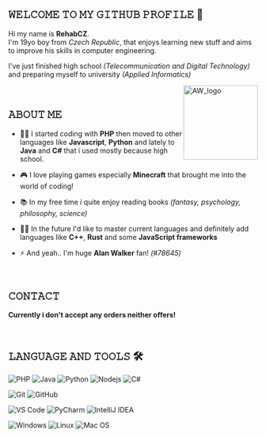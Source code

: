 ## 𝚆𝙴𝙻𝙲𝙾𝙼𝙴 𝚃𝙾 𝙼𝚈 𝙶𝙸𝚃𝙷𝚄𝙱 𝙿𝚁𝙾𝙵𝙸𝙻𝙴 👋

<!-- Introduction -->

<p> 
Hi my name is <b>RehabCZ</b>.<br>
I'm 19yo boy from <i>Czech Republic</i>, that enjoys learning new stuff and aims to improve his skills in computer engineering.

I've just finished high school _(Telecommunication and Digital Technology)_ and preparing myself to university _(Applied Informatics)_

</p>

<!-- Alan Walker Hey Gif -->

<img align="right" alt="AW_logo" width="150px" height="150px" src="https://media.giphy.com/media/SYWZ3qmT3LJCmAhaTc/giphy.gif" />

<br>

## 𝙰𝙱𝙾𝚄𝚃 𝙼𝙴

<!-- About me stuff -->

-   👨‍💻 I started coding with **PHP** then moved to other languages like **Javascript**, **Python** and lately to **Java** and **C#** that i used mostly because high school.

-   🎮 I love playing games especially **Minecraft** that brought me into the world of coding!

-   📚 In my free time i quite enjoy reading books _(fantasy, psychology, philosophy, science)_

-   💪🏼 In the future I'd like to master current languages and definitely add languages like **C++**, **Rust** and some **JavaScript frameworks**

-   ⚡ And yeah.. I'm huge **Alan Walker** fan! _(#78645)_

<br>

<!-- Contacts -->

## 𝙲𝙾𝙽𝚃𝙰𝙲𝚃

**Currently i don't accept any orders neither offers!**

<br>

## 𝙻𝙰𝙽𝙶𝚄𝙰𝙶𝙴 𝙰𝙽𝙳 𝚃𝙾𝙾𝙻𝚂 🛠

<!-- Language and tools i'm currently using -->

<!-- Languages -->

![PHP](https://img.shields.io/badge/php-%23777BB4.svg?style=flat-square&logo=php&logoColor=white)
![Java](https://img.shields.io/badge/-Java-5B4638?style=flat-square&logo=java&logoColor=ffffff)
![Python](https://img.shields.io/badge/-Python-3776AB?style=flat-square&logo=python&logoColor=ffffff)
![Nodejs](https://img.shields.io/badge/-Nodejs-339933?style=flat-square&logo=Node.js&logoColor=ffffff)
![C#](https://img.shields.io/badge/C%23-%23239120.svg?style=flat-square&logo=c-sharp&logoColor=white)

<!-- Tools -->

![Git](https://img.shields.io/badge/-Git-%23F05032?style=flat-square&logo=git&logoColor=%23ffffff)
![GitHub](https://img.shields.io/badge/-GitHub-181717?style=flat-square&logo=github)

<!-- Editors & IDEs -->

![VS Code](https://img.shields.io/badge/-VS%20Code-007ACC?style=flat-square&logo=visual-studio-code&logoColor=ffffff)
![PyCharm](https://img.shields.io/badge/PyCharm-3CB371?style=flat-square&logo=pycharm)
![IntelliJ IDEA](https://img.shields.io/badge/IntelliJ%20IDEA-800080.svg?style=flat-square&logo=intellij-idea&logoColor=white)

<!-- Operating Systems -->

![Windows](https://img.shields.io/badge/-Windows-0078D6?style=flat-square&logo=windows&logoColor=ffffff)
![Linux](https://img.shields.io/badge/-Linux%20Mint-378805?style=flat-square&logo=linuxmint&logoColor=ffffff)
![Mac OS](https://img.shields.io/badge/-Mac%20OS-ffffff?style=flat-square&logo=apple&logoColor=gray)
